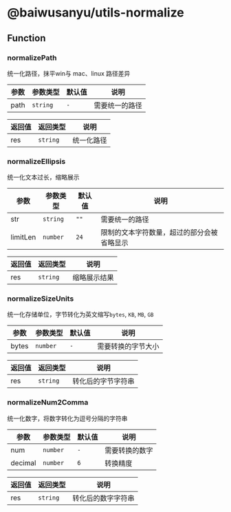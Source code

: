 # @baiwusanyu/utils-normalize

## Function

### normalizePath

统一化路径，抹平win与 mac、linux 路径差异

| 参数   | 参数类型     | 默认值     | 说明      |
|------|----------|---------|---------|
| path | `string` | `-`     | 需要统一的路径 |

| 返回值 | 返回类型      | 说明 |
|-----|-----------|--|
| res | `string` | 统一化路径 |

### normalizeEllipsis

统一化文本过长，缩略展示

| 参数       | 参数类型     | 默认值  | 说明                    |
|----------|----------|------|-----------------------|
| str      | `string` | `""` | 需要统一的路径               |
| limitLen | `number` | `24` | 限制的文本字符数量，超过的部分会被省略显示 |

| 返回值 | 返回类型      | 说明 |
|-----|-----------|--|
| res | `string` | 缩略展示结果 |

### normalizeSizeUnits

统一化存储单位，字节转化为英文缩写`bytes`, `KB`, `MB`, `GB`

| 参数       | 参数类型     | 默认值  | 说明                    |
|----------|----------|------|-----------------------|
| bytes      | `number` | `-`  | 需要转换的字节大小             |

| 返回值 | 返回类型      | 说明 |
|-----|-----------|--|
| res | `string` | 转化后的字节字符串 |

### normalizeNum2Comma

统一化数字，将数字转化为逗号分隔的字符串

| 参数       | 参数类型     | 默认值 | 说明      |
|----------|----------|-----|---------|
| num      | `number` | `-` | 需要转换的数字 |
| decimal      | `number` | `6` | 转换精度    |

| 返回值 | 返回类型      | 说明 |
|-----|-----------|--|
| res | `string` | 转化后的数字字符串 |